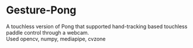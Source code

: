 # Gesture-Pong
A touchless version of Pong that supported hand-tracking based touchless paddle control through a webcam.
<br>
Used opencv, numpy, mediapipe, cvzone
